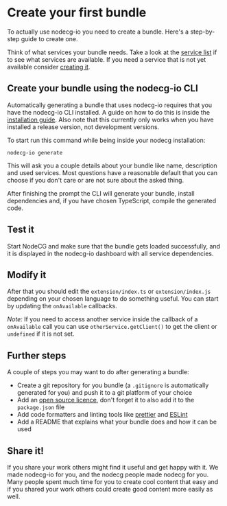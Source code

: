 # Create your first bundle

To actually use nodecg-io you need to create a bundle. Here's a step-by-step guide to create one.

Think of what services your bundle needs. Take a look at the [service list](../services.md) if to see what services are available. If you need a service that is not yet available consider [creating it](../contribute/create_service.md).

## Create your bundle using the nodecg-io CLI

Automatically generating a bundle that uses nodecg-io requires that you have the nodecg-io CLI installed. A guide on how to do this is inside the [installation guide](./install.md). Also note that this currently only works when you have installed a release version, not development versions.

To start run this command while being inside your nodecg installation:

```shell
nodecg-io generate
```

This will ask you a couple details about your bundle like name, description and used services.
Most questions have a reasonable default that you can choose if you don't care or are not sure about the asked thing.

After finishing the prompt the CLI will generate your bundle, install dependencies and, if you have chosen TypeScript, compile the generated code.

## Test it

Start NodeCG and make sure that the bundle gets loaded successfully, and it is displayed in the nodecg-io dashboard with all service dependencies.

## Modify it

After that you should edit the `extension/index.ts` or `extension/index.js` depending on your chosen language to do something useful.
You can start by updating the `onAvailable` callbacks.

_Note:_ If you need to access another service inside the callback of a `onAvailable` call you can use `otherService.getClient()` to get the client or `undefined` if it is not set.

## Further steps

A couple of steps you may want to do after generating a bundle:

-   Create a git repository for you bundle (a `.gitignore` is automatically generated for you) and push it to a git platform of your choice
-   Add an [open source licence](https://choosealicense.com), don't forget it to also add it to the `package.json` file
-   Add code formatters and linting tools like [prettier](https://prettier.io/) and [ESLint](https://eslint.org/)
-   Add a README that explains what your bundle does and how it can be used

## Share it!

If you share your work others might find it useful and get happy with it. We made nodecg-io for you, and the nodecg people made nodecg for you. Many people spent much time for you to create cool content that easy and if you shared your work others could create good content more easily as well.
